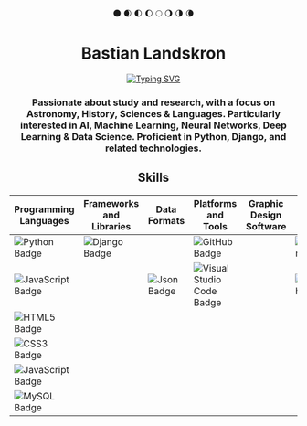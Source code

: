 <div align="center">🌑 🌒 🌓 🌔 🌕 🌖 🌗 🌘</div>

<h1 align="center">Bastian Landskron</h1>
<div align="center"><a href="https://git.io/typing-svg" target="_blank" ><img src="https://readme-typing-svg.herokuapp.com?font=Fira+Code&pause=1000&color=FFFF00&width=435&lines=Full-Stack+Developer" alt="Typing SVG" /></a></div>

<h3 align="center">Passionate about study and research, with a focus on Astronomy, History, Sciences & Languages. Particularly interested in AI, Machine Learning, Neural Networks, Deep Learning & Data Science. Proficient in Python, Django, and related technologies.</h3>

<h2 align="center">Skills</h2>

| Programming Languages           | Frameworks and Libraries        | Data Formats                   | Platforms and Tools            | Graphic Design Software        | Interests                      |
| ------------------------------- | ------------------------------- | ------------------------------- | ------------------------------- | ------------------------------- | ------------------------------- |
| ![Python Badge](https://img.shields.io/badge/Python-%233776AB?style=flat&logo=python&logoColor=%233776AB&labelColor=white&color=%233776AB) | ![Django Badge](https://img.shields.io/badge/Django-%23092E20?style=flat&logo=django&logoColor=%23092E20&labelColor=white&color=%23092E20) |  | ![GitHub Badge](https://img.shields.io/badge/GitHub-%23181717?style=flat&logo=github&logoColor=%23181717&labelColor=white&color=%23181717) |  | ![Astronomy Badge](https://img.shields.io/badge/Astronomy-%23E03C31?style=flat&logo=nasa&logoColor=%23E03C31&labelColor=white&color=%23E03C31) |
| ![JavaScript Badge](https://img.shields.io/badge/JavaScript-%23F7DF1E?style=flat&logo=javascript&logoColor=%23F7DF1E&labelColor=white&color=%23F7DF1E) |  | ![Json Badge](https://img.shields.io/badge/Json-%23000000?style=flat&logo=json&logoColor=%23000000&labelColor=white&color=%23000000) | ![Visual Studio Code Badge](https://img.shields.io/badge/Visual%20Studio%20Code-%23007ACC?style=flat&logo=visual%20studio%20code&logoColor=%23007ACC&labelColor=white&color=%23007ACC) |  | ![Philosophy Badge](https://img.shields.io/badge/Philosophy-%2318A303?style=flat&logo=libreoffice&logoColor=%2318A303&labelColor=white&color=%2318A303) |
| ![HTML5 Badge](https://img.shields.io/badge/HTML5-%23E34F26?style=flat&logo=html5&logoColor=%23E34F26&labelColor=white&color=%23E34F26) |  |  |  |  |  |
| ![CSS3 Badge](https://img.shields.io/badge/CSS3-%231572B6?style=flat&logo=css3&logoColor=%231572B6&labelColor=white&color=%231572B6) |  |  |  |  |  |
| ![JavaScript Badge](https://img.shields.io/badge/JavaScript-%23F7DF1E?style=flat&logo=javascript&logoColor=%23F7DF1E&labelColor=white&color=%23F7DF1E) |  |  |  |  |  |
| ![MySQL Badge](https://img.shields.io/badge/MySQL-%234479A1?style=flat&logo=mysql&logoColor=%234479A1&labelColor=white&color=%234479A1) |  |  |  |  |  |


